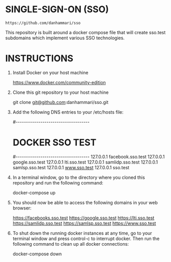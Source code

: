 # SINGLE-SIGN-ON (SSO)

    https://github.com/danhammari/sso

This repository is built around a docker compose file that will create sso.test subdomains which implement various SSO technologies.

# INSTRUCTIONS

1. Install Docker on your host machine

    https://www.docker.com/community-edition

2. Clone this git repository to your host machine

    git clone git@github.com:danhammari/sso.git

3. Add the following DNS entries to your /etc/hosts file:

    #------------------------------------
    # DOCKER SSO TEST
    #------------------------------------
    127.0.0.1  facebook.sso.test
    127.0.0.1  google.sso.test
    127.0.0.1  lti.sso.test
    127.0.0.1  samlidp.sso.test
    127.0.0.1  samlsp.sso.test
    127.0.0.1  www.sso.test
    127.0.0.1  sso.test

4. In a terminal window, go to the directory where you cloned this repository and run the following command:

	docker-compose up

5. You should now be able to access the following domains in your web browser:

    https://facebooks.sso.test
    https://google.sso.test
    https://lti.sso.test
    https://samlidp.sso.test
    https://samlsp.sso.test
    https://www.sso.test

6. To shut down the running docker instances at any time, go to your terminal window and press control-c to interrupt docker. Then run the following command to clean up all docker connections:

    docker-compose down


